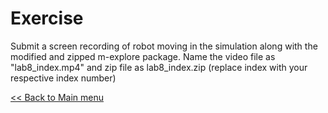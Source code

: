 # Exercise

Submit a screen recording of robot moving in the simulation along with the modified and zipped m-explore package. Name the video file as "lab8_index.mp4"  and zip file as lab8_index.zip (replace index with your respective index number)

[<< Back to Main menu](../README.md)
